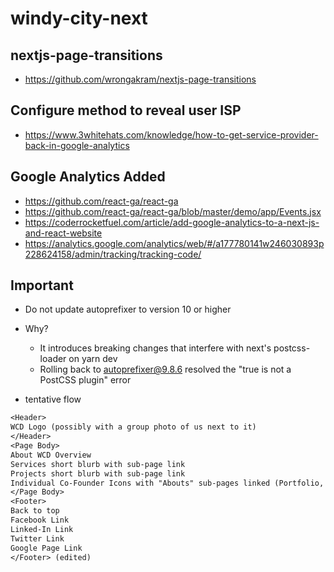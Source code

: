 # windy-city-next

## nextjs-page-transitions
- https://github.com/wrongakram/nextjs-page-transitions

## Configure method to reveal user ISP

- https://www.3whitehats.com/knowledge/how-to-get-service-provider-back-in-google-analytics

## Google Analytics Added

- https://github.com/react-ga/react-ga
- https://github.com/react-ga/react-ga/blob/master/demo/app/Events.jsx
- https://coderrocketfuel.com/article/add-google-analytics-to-a-next-js-and-react-website
- https://analytics.google.com/analytics/web/#/a177780141w246030893p228624158/admin/tracking/tracking-code/

## Important

- Do not update autoprefixer to version 10 or higher
- Why?

  - It introduces breaking changes that interfere with next's postcss-loader on yarn dev
  - Rolling back to autoprefixer@9.8.6 resolved the "true is not a PostCSS plugin" error

- tentative flow

```txt
<Header>
WCD Logo (possibly with a group photo of us next to it)
</Header>
<Page Body>
About WCD Overview
Services short blurb with sub-page link
Projects short blurb with sub-page link
Individual Co-Founder Icons with "Abouts" sub-pages linked (Portfolio, Linked-In, About me paragraph)
</Page Body>
<Footer>
Back to top
Facebook Link
Linked-In Link
Twitter Link
Google Page Link
</Footer> (edited)
```
